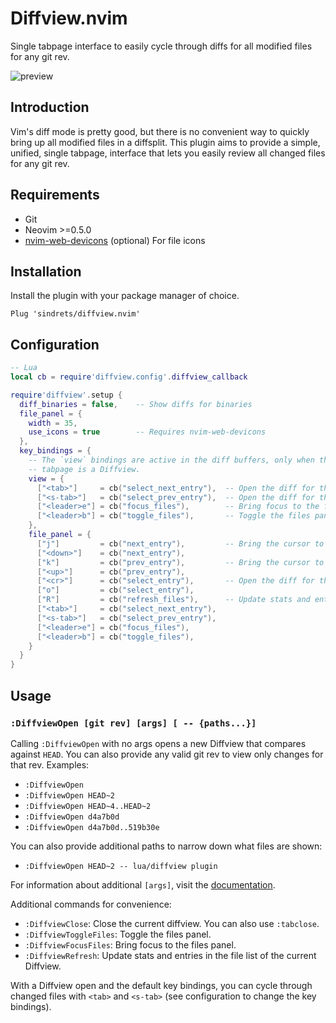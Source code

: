 # Diffview.nvim

Single tabpage interface to easily cycle through diffs for all modified files
for any git rev.

![preview](.github/media/screenshot_1.png)

## Introduction

Vim's diff mode is pretty good, but there is no convenient way to quickly bring
up all modified files in a diffsplit. This plugin aims to provide a simple,
unified, single tabpage, interface that lets you easily review all changed files
for any git rev.

## Requirements

- Git
- Neovim >=0.5.0
- [nvim-web-devicons](https://github.com/kyazdani42/nvim-web-devicons) (optional) For file icons

## Installation

Install the plugin with your package manager of choice.

```vim
Plug 'sindrets/diffview.nvim'
```

## Configuration

```lua
-- Lua
local cb = require'diffview.config'.diffview_callback

require'diffview'.setup {
  diff_binaries = false,    -- Show diffs for binaries
  file_panel = {
    width = 35,
    use_icons = true        -- Requires nvim-web-devicons
  },
  key_bindings = {
    -- The `view` bindings are active in the diff buffers, only when the current
    -- tabpage is a Diffview.
    view = {
      ["<tab>"]     = cb("select_next_entry"),  -- Open the diff for the next file 
      ["<s-tab>"]   = cb("select_prev_entry"),  -- Open the diff for the previous file
      ["<leader>e"] = cb("focus_files"),        -- Bring focus to the files panel
      ["<leader>b"] = cb("toggle_files"),       -- Toggle the files panel.
    },
    file_panel = {
      ["j"]         = cb("next_entry"),         -- Bring the cursor to the next file entry
      ["<down>"]    = cb("next_entry"),
      ["k"]         = cb("prev_entry"),         -- Bring the cursor to the previous file entry.
      ["<up>"]      = cb("prev_entry"),
      ["<cr>"]      = cb("select_entry"),       -- Open the diff for the selected entry.
      ["o"]         = cb("select_entry"),
      ["R"]         = cb("refresh_files"),      -- Update stats and entries in the file list.
      ["<tab>"]     = cb("select_next_entry"),
      ["<s-tab>"]   = cb("select_prev_entry"),
      ["<leader>e"] = cb("focus_files"),
      ["<leader>b"] = cb("toggle_files"),
    }
  }
}
```

## Usage

### `:DiffviewOpen [git rev] [args] [ -- {paths...}]`

Calling `:DiffviewOpen` with no args opens a new Diffview that compares against
`HEAD`. You can also provide any valid git rev to view only changes for that
rev. Examples:

- `:DiffviewOpen`
- `:DiffviewOpen HEAD~2`
- `:DiffviewOpen HEAD~4..HEAD~2`
- `:DiffviewOpen d4a7b0d`
- `:DiffviewOpen d4a7b0d..519b30e`

You can also provide additional paths to narrow down what files are shown:

- `:DiffviewOpen HEAD~2 -- lua/diffview plugin`

For information about additional `[args]`, visit the [documentation](https://github.com/sindrets/diffview.nvim/blob/main/doc/diffview.txt).

Additional commands for convenience:

- `:DiffviewClose`: Close the current diffview. You can also use `:tabclose`.
- `:DiffviewToggleFiles`: Toggle the files panel.
- `:DiffviewFocusFiles`: Bring focus to the files panel.
- `:DiffviewRefresh`: Update stats and entries in the file list of the current
  Diffview.

With a Diffview open and the default key bindings, you can cycle through changed
files with `<tab>` and `<s-tab>` (see configuration to change the key bindings).
